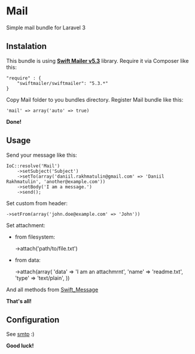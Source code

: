 # Mail
Simple mail bundle for Laravel 3

Instalation
-----------
This bundle is using [**Swift Mailer v5.3**](http://swiftmailer.org/) library.
Require it via Composer like this:

	"require" : {
		"swiftmailer/swiftmailer": "5.3.*"
	}

Copy Mail folder to you bundles directory.
Register Mail bundle like this:

	'mail' => array('auto' => true)

**Done!**

Usage
-----
Send your message like this:

	IoC::resolve('Mail')
		->setSubject('Subject')
		->setTo(array('daniil.rakhmatulin@gmail.com' => 'Daniil Rakhmatulin', 'another@example.com'))
		->setBody('I am a message.')
		->send();

Set custom from header:

	->setFrom(array('john.doe@example.com' => 'John'))

Set attachment:

- from filesystem:

	->attach('path/to/file.txt')

- from data:

	->attach(array(
		'data' => 'I am an attachmrnt',
		'name' => 'readme.txt',
		'type' => 'text/plain',
	))

And all methods from [Swift_Message](http://swiftmailer.org/docs/messages.html)

**That's all!**

Configuration
-------------

See [smtp](https://github.com/qwertukg/Mail/blob/master/mail/config/smtp.php) :)

**Good luck!**
